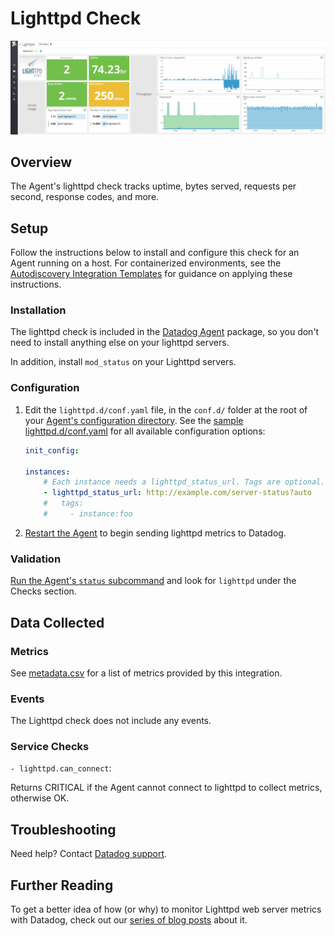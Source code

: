 # Lighttpd Check

![Lighttpd Dashboard][1]

## Overview

The Agent's lighttpd check tracks uptime, bytes served, requests per second, response codes, and more.

## Setup

Follow the instructions below to install and configure this check for an Agent running on a host. For containerized environments, see the [Autodiscovery Integration Templates][2] for guidance on applying these instructions.

### Installation

The lighttpd check is included in the [Datadog Agent][3] package, so you don't need to install anything else on your lighttpd servers.

In addition, install `mod_status` on your Lighttpd servers.

### Configuration

1. Edit the  `lighttpd.d/conf.yaml` file, in the `conf.d/` folder at the root of your [Agent's configuration directory][4].
	See the [sample lighttpd.d/conf.yaml][5] for all available configuration options:

    ```yaml
	init_config:

	instances:
	    # Each instance needs a lighttpd_status_url. Tags are optional.
      	- lighttpd_status_url: http://example.com/server-status?auto
	    #   tags:
	    #     - instance:foo
    ```

2. [Restart the Agent][6] to begin sending lighttpd metrics to Datadog.

### Validation

[Run the Agent's `status` subcommand][7] and look for `lighttpd` under the Checks section.

## Data Collected
### Metrics

See [metadata.csv][8] for a list of metrics provided by this integration.

### Events
The Lighttpd check does not include any events.

### Service Checks

`- lighttpd.can_connect`:

Returns CRITICAL if the Agent cannot connect to lighttpd to collect metrics, otherwise OK.

## Troubleshooting

Need help? Contact [Datadog support][9].

## Further Reading
To get a better idea of how (or why) to monitor Lighttpd web server metrics with Datadog, check out our [series of blog posts][10] about it.


[1]: https://raw.githubusercontent.com/DataDog/integrations-core/master/lighttpd/images/lighttpddashboard.png
[2]: https://docs.datadoghq.com/agent/autodiscovery/integrations
[3]: https://app.datadoghq.com/account/settings#agent
[4]: https://docs.datadoghq.com/agent/guide/agent-configuration-files/#agent-configuration-directory
[5]: https://github.com/DataDog/integrations-core/blob/master/lighttpd/datadog_checks/lighttpd/data/conf.yaml.example
[6]: https://docs.datadoghq.com/agent/guide/agent-commands/#start-stop-and-restart-the-agent
[7]: https://docs.datadoghq.com/agent/guide/agent-commands/#agent-status-and-information
[8]: https://github.com/DataDog/integrations-core/blob/master/lighttpd/metadata.csv
[9]: https://docs.datadoghq.com/help
[10]: https://www.datadoghq.com/blog/monitor-lighttpd-web-server-metrics
